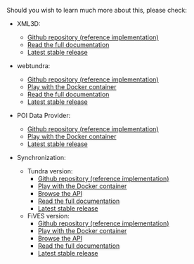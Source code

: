 Should you wish to learn much more about this, please check: 

   - XML3D:
      - [Github repository (reference implementation)](https://github.com/Fiware/webui.XML3D)
      - [Read the full documentation](https://xml3d.readthedocs.org/en/latest)
      - [Latest stable release](https://github.com/Fiware/webui.XML3D/releases/tag/5.1.4) 

   - webtundra: 
      - [Github repository (reference implementation)](https://github.com/Fiware/webui.WebTundra3D)
      - [Play with the Docker container](https://hub.docker.com/r/adminotech/webtundra/)
      - [Read the full documentation](http://webtundra.readthedocs.org/en/latest/)
      - [Latest stable release](https://github.com/Fiware/webui.WebTundra3D/releases/tag/5.1.3) 
   
   - POI Data Provider: 
      - [Github repository (reference implementation)](https://github.com/Fiware/webui.POIDataProvider)
      - [Play with the Docker container](https://hub.docker.com/r/ariokkon/fiware_poi_dataprovider/)
      - [Latest stable release](https://github.com/Fiware/webui.POIDataProvider/releases/tag/r5.1)    

   - Synchronization: 
      - Tundra version:
         - [Github repository (reference implementation)](https://github.com/Fiware/webui.Synchronization.Tundra)
         - [Play with the Docker container](https://hub.docker.com/r/loorni/synchronization/)
         - [Browse the API](http://docs.sceneapi.apiary.io/)
         - [Read the full documentation](http://synchronization.readthedocs.org/en/latest/)
         - [Latest stable release](https://github.com/Fiware/webui.Synchronization.Tundra/releases/tag/tundra2.5.4) 
      - FiVES version:
         - [Github repository (reference implementation)](https://github.com/Fiware/webui.Synchronization.FivES)
         - [Play with the Docker container](https://hub.docker.com/r/tospie/fives/)
         - [Browse the API](http://docs.sceneapi.apiary.io/)
         - [Read the full documentation](http://fives.readthedocs.org/en/latest/ )
         - [Latest stable release](https://github.com/Fiware/webui.Synchronization.FivES/releases/tag/fiware-4.4.1) 



